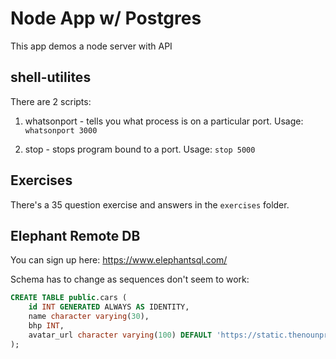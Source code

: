 # Node App w/ Postgres

This app demos a node server with API

## shell-utilites

There are 2 scripts:

1. whatsonport - tells you what process is on a particular port. Usage: `whatsonport 3000`

2. stop - stops program bound to a port. Usage: `stop 5000`

## Exercises

There's a 35 question exercise and answers in the `exercises` folder.


## Elephant Remote DB

You can sign up here: <https://www.elephantsql.com/>

Schema has to change as sequences don't seem to work:

```sql
CREATE TABLE public.cars (
    id INT GENERATED ALWAYS AS IDENTITY,
    name character varying(30),
    bhp INT,
    avatar_url character varying(100) DEFAULT 'https://static.thenounproject.com/png/449586-200.png'::character varying
);
```
